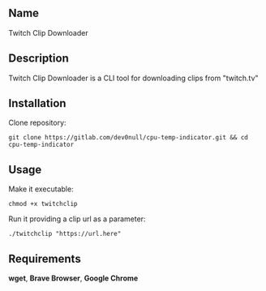 ## Name
Twitch Clip Downloader

## Description
Twitch Clip Downloader is a CLI tool for downloading clips from "twitch.tv"

## Installation

Clone repository:

```
git clone https://gitlab.com/dev0null/cpu-temp-indicator.git && cd cpu-temp-indicator
```
## Usage

Make it executable:

``` 
chmod +x twitchclip
```

Run it providing a clip url as a parameter:

```
./twitchclip "https://url.here"
```

## Requirements

**wget**, **Brave Browser**, **Google Chrome**
